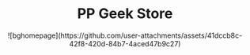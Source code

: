 <div align="center">
<h1>PP Geek Store</h1>
<div>
![bghomepage](https://github.com/user-attachments/assets/41dccb8c-42f8-420d-84b7-4aced47b9c27)
